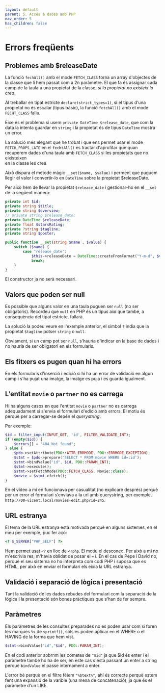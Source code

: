 ```yaml
---
layout: default
parent: 5. Accés a dades amb PHP
nav_order: 5
has_children: false
---
```


# Errors freqüents

## Problemes amb $releaseDate

La funció `fechAll()` amb el mode `FETCH_CLASS` torna un array d'objectes de la classe que li hem passat
com a 2n paràmetre. El que fa és assignar cada camp de la taula a una propietat de la classe, *si la propietat no existeix
la crea*.  

Al treballar en tipat estricte `declare(strict_types=1)`, si el tipus d'una propietat no és escalar (tipus bàsic),
la funció `fetchAll()` amb el mode `FECHT_CLASS` falla.   

Eixe és el problema si usem `private DateTime $release_date`, que com la data la intenta guardar en `string` i la 
propietat és de tipus  `DateTime` mostra un error. 

La solució més elegant que he trobat i que ens permet usar el mode `FETCH_PROPS_LATE` en el `fechtAll()` es tractar 
d'aprofitar que quan recuperem dades d'una taula amb `FETCH_CLASS` si les propietats que no eixisteixen  
en la classe les crea.

Això dispara el mètode màgic `__set($name, $value)` i perment que puguem llegir el valor i convertir-lo en 
`DateTime` sobre la propietat $releaseDate.

Per això hem de llevar la propietat `$release_date` i gestionar-ho en  el `__set` de la següent manera:

```php
private int $id;
private string $title;
private string $overview;
// private string $release_date;
private DateTime $releaseDate;
private float $starsRating;
private ?string $tagline;
private string $poster;

public function __set(string $name , $value) {
    switch ($name) {
        case "release_date":
            $this->releaseDate = DateTime::createFromFormat("Y-m-d", $value);
            break;
    }
}
```
El constructor ja no serà necessari.

## Valors que poden ser null
Es possible que alguns valor en una taula puguen ser `null` (no ser obligatoris). Recordeu que `null` en PHP és un 
tipus així que també, a consequència del tipat estricte, fallarà.

La solució la podeu veure en l'exemple anterior, el símbol `?` india que la propietat `$tagline` potser `string` o `null`.

Òbviament, si un camp pot ser `null`, s'hauria d'indicar en la base de dades i no hauria de ser obligatori 
en els formularis. 
 
## Els fitxers es pugen quan hi ha errors
En els formularis d'inserció i edició si hi ha un error de validació en algun camp i s'ha pujat una imatge, la imatge
es puja i es guarda igualment.
 
## L'entitat `movie` o `partner` no es carrega
Hi ha alguns casos en que l'entitat `movie` o `partner` no es carrega adequadament si s'envia el formulari d'edició amb
errors. El motiu és perquè per a carregar-se depén el _querystring_.

Per exemple:

```php
$id = filter_input(INPUT_GET, 'id', FILTER_VALIDATE_INT);
if (empty($id)) {
    $errors[] = "404 Not found";
} else {
    $pdo->setAttribute(PDO::ATTR_ERRMODE, PDO::ERRMODE_EXCEPTION);
    $stmt = $pdo->prepare('SELECT * FROM movie WHERE id=:id');
    $stmt->bindValue("id", $id, PDO::PARAM_INT);
    $stmt->execute();
    $stmt->setFetchMode(PDO::FETCH_CLASS, Movie::class);
    $movie = $stmt->fetch();
}
```
En el vídeo a mi en funcionava per casualitat (ho explicaré després) perquè per un error el formulari s'enviava a la
url amb querystring, per exemple, `http://00-vicent.local/movies-edit.php?id=245`.

## URL estranya  

El tema de la URL estranya està motivada perquè en alguns sistemes, en el meu per exemple, puc fer açò:

```php
<? $_SERVER["PHP_SELF"] ?>
```
Hem permet usat `<?` en lloc de `<?php`. El motiu el desconec. Per això a mi no m'escrivia res, m'havia oblidat de 
posar el `=` i. En el cas de Pepe i David no, perquè el seu sistema no ho interpreta com codi PHP 
i suposa que es HTML, per això en enviar el formulari els eixia la URL estranya.    


## Validació i separació de lògica i presentació

Tant la validació de les dades rebudes del formulari com la separació de la lògica i la presentació són bones
pràctiques que s'han de fer sempre. 

## Paràmetres

Els paràmetres de les consultes preparades no es poden usar com si foren les marques  `%s` de `sprintf()`, sols
es poden aplicar en el WHERE o el HAVING de la forma que hem vist.


```php
$stmt->bindValue("id","$id", PDO::PARAM_INT); 
```

En el codi anterior sobrnm les cometes de `"$id"` ja que $id és enter i el paràmetre també ho ha de ser, 
en este cas s'està passant un enter a string perquè `bindValue` el passe internament a enter.

L'error bé perquè en el filtre fèiem `"%$text%"`, ahí és correcte perquè estem fent una expansió de la varible (una mena
de concatenació), ja que és el paràmetre d'un LIKE.
